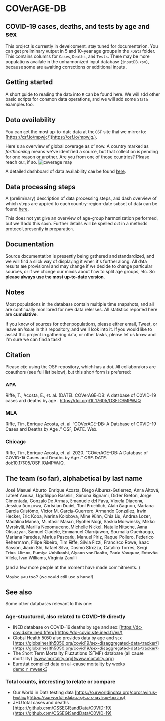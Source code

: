 # COVerAGE-DB 

## COVID-19 cases, deaths, and tests by age and sex

This project is currently in development, stay tuned for documentation. You can get preliminary output in 5 and 10-year age groups in the `/Data` folder. This contains columns for `Cases`, `Deaths`, and `Tests`. There may be more populations availale in the unharmonized input database (`inputDB.csv`), because some are awaiting corrections or additional inputs .

## Getting started

A short guide to reading the data into `R` can be found [here](https://timriffe.github.io/covid_age/GettingStarted.html). We will add other basic scripts for common data operations, and we will add some `Stata` examples too.

## Data availability
You can get the most up-to-date data at the `OSF` site that we mirror to: [https://osf.io/mpwjq/](https://osf.io/mpwjq/). 

Here's an overview of global coverage as of now. A country marked as *forthcoming* means we've identified a source, but that collection is pending for one reason or another. Are you from one of those countries? Please reach out, if so.
![coverage map](https://raw.githubusercontent.com/timriffe/covid_age/master/assets/coveragemap.svg)

A detailed dashboard of data availability can be found [here](https://timriffe.github.io/covid_age/DataAvail.html).

## Data processing steps

A (preliminary) description of data processing steps, and dash overview of which steps are applied to each country-region-date subset of data can be found [here](https://timriffe.github.io/covid_age/DataSteps.html).

This does not yet give an overview of age-group harmonization performed, but we'll add this soon. Further details will be spelled out in a methods protocol, presently in preparation.

## Documentation
Source documentation is presently being gathered and standardized, and we will find a slick way of displaying it when it's further along. All data results are provisional and may change if we decide to change particular sources, or if we change our minds about how to split age groups, etc. So **please always use the most up-to-date version**.

## Notes
Most populations in the database contain multiple time snapshots, and all are continually monitored for new data releases.  All statistics reported here are **cumulative**. 

If you know of sources for other populations, please either email, Tweet, or leave an *Issue* in this repository, and we'll look into it. If you would like to assist this project in gathering data, or other tasks, please let us know and I'm sure we can find a task!

## Citation

Please cite using the OSF repository, which has a doi. All collaborators are coauthors (see full list below), but this short form is preferred:

### APA
Riffe, T., Acosta, E., et. al. (DATE). COVerAGE-DB: A database of COVID-19 cases and deaths by age . https://doi.org/10.17605/OSF.IO/MPWJQ

### MLA
Riffe, Tim, Enrique Acosta, et. al. “COVerAGE-DB: A Database of COVID-19 Cases and Deaths by Age .” OSF, DATE. Web.

### Chicago
Riffe, Tim, Enrique Acosta, et. al. 2020. “COVerAGE-DB: A Database of COVID-19 Cases and Deaths by Age .” OSF. DATE. doi:10.17605/OSF.IO/MPWJQ.

## The team (so far), alphabetical by last name
José Manuel Aburto, Enrique Acosta, Diego Alburez-Gutierrez, Anna Altová, Lateef Amusa, Ugofilippo Baselini, Simona Bignami, Didier Breton, Jorge Cimentada, Gonzalo De Armas, Emanuele del Fava, Viorela Diaconu, Jessica Donzowa, Christian Dudel, Toni Froehlich, Alain Gagnon, Mariana Garcia Cristómo, Victor M. Garcia-Guerrero, Armando González, Irwin Hecker, Eric Koba, Marina Kolobova, Mine Kühn, Chia Liu, Andrea Lozer, Mădălina Manea, Muntasir Masun, Ryohei Mogi, Saskia Morwinsky, Mikko Myrskylä, Marilia Nepomuceno, Michelle Nickel, Natalie Nitsche, Anna Oksuzyan, Samuel Oladele, Emmanuel Olamijuwon, Soumaila Ouedraogo, Mariana Paredes, Marius Pascariu, Manuel Piriz, Raquel Pollero, Federico Rehermann, Filipe Ribeiro, Tim Riffe, Silvia Rizzi, Francisco Rowe, Isaac Sasson, Jiaxin Shi, Rafael Silva, Cosmo Strozza, Catalina Torres, Sergi Trias-Llimos, Fumiya Uchikoshi, Alyson van Raalte, Paola Vasquez, Estevão Vilela, Iván Williams, Virginia Zarulli

(and a few more people at the moment have made commitments. )

Maybe you too? (we could still use a hand!)

## See also
Some other databases relevant to this one:

### Age-structured, also related to COVID-19 directly

- INED database on COVID-19 deaths by age and sex: [https://dc-covid.site.ined.fr/en/](https://dc-covid.site.ined.fr/en/)
- Global Health 5050 also provides data by age and sex [https://globalhealth5050.org/covid19/sex-disaggregated-data-tracker/](https://globalhealth5050.org/covid19/sex-disaggregated-data-tracker/)
- The Short Term Mortality Fluctutions (STMF) database (all cause mortality) [www.mortality.org](www.mortality.org)
- Eurostat compiled data on all-cause mortality by weeks [demo_r_mweek3](https://appsso.eurostat.ec.europa.eu/nui/show.do?dataset=demo_r_mweek3&lang=en)

### Total counts, interesting to relate or compare

- Our World in Data testing data [https://ourworldindata.org/coronavirus-testing](https://ourworldindata.org/coronavirus-testing)
- JHU total cases and deaths [https://github.com/CSSEGISandData/COVID-19](https://github.com/CSSEGISandData/COVID-19)
  





